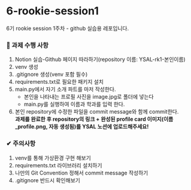 # 6-rookie-session1
6기 rookie session 1주차 - github 실습용 레포입니다.

### 👀 과제 수행 사항
1. Notion 실습-Github 페이지 따라하기(repository 이름: YSAL-rk1-본인이름)
2. venv 생성
3. .gitignore 생성(venv 포함 필수)
4. requirements.txt로 필요한 패키지 설치
5. main.py에서 자기 소개 파트를 마저 작성한다.
   - 본인을 나타내는 프로필 사진을 image.jpg로 폴더에 넣는다
   - main.py를 실행하여 이름과 학과를 입력 한다.
6. 본인 repository에 수정한 파일을 commit message와 함께 commit한다.   
**과제를 완료한 후 repository의 링크 + 완성된 profile card 이미지(이름_profile.png, 자동 생성됨)를 YSAL 노션에 업로드해주세요!**

### ✔ 주의사항
1. venv를 통해 가상환경 구현 해보기
2. requirements.txt 라이브러리 설치하기
3. 나만의 Git Convention 정해서 commit message 작성하기
4. .gitignore 반드시 확인해보기
